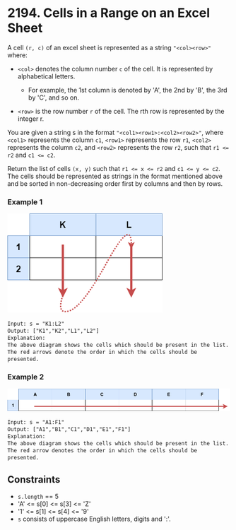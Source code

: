 # 2194. Cells in a Range on an Excel Sheet

A cell `(r, c)` of an excel sheet is represented as a string `"<col><row>"` where:
* `<col>` denotes the column number `c` of the cell. It is represented by alphabetical letters.
   
    * For example, the 1st column is denoted by 'A', the 2nd by 'B', the 3rd by 'C', and so on.
* `<row>` is the row number `r` of the cell. The rth row is represented by the integer r.

You are given a string s in the format `"<col1><row1>:<col2><row2>"`, where `<col1>` 
represents the column `c1`, `<row1>` represents the row `r1`, `<col2>` represents
the column `c2`, and `<row2>` represents the row `r2`, such that `r1 <= r2` and `c1 <= c2`.

Return the list of cells `(x, y)` such that `r1 <= x <= r2` and `c1 <= y <= c2`. 
The cells should be represented as strings in the format mentioned above and be 
sorted in non-decreasing order first by columns and then by rows.

### Example 1
![Example 1](Example1.png)
```
Input: s = "K1:L2"
Output: ["K1","K2","L1","L2"]
Explanation:
The above diagram shows the cells which should be present in the list.
The red arrows denote the order in which the cells should be presented.
```

### Example 2 
![Example 2](Example2.png)
```
Input: s = "A1:F1"
Output: ["A1","B1","C1","D1","E1","F1"]
Explanation:
The above diagram shows the cells which should be present in the list.
The red arrow denotes the order in which the cells should be presented.
```

## Constraints 
* `s.length` == 5
* 'A' <= s[0] <= s[3] <= 'Z'
* '1' <= s[1] <= s[4] <= '9'
* `s` consists of uppercase English letters, digits and ':'.